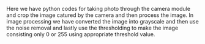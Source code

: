 Here we have python codes for taking photo through the camera module and crop the image catured by the camera and then process the image.
In image processing we have converted the image into grayscale and then use the noise removal and lastly use the thresholding to make the image consisting only 0 or 255 using appropriate threshold value.

